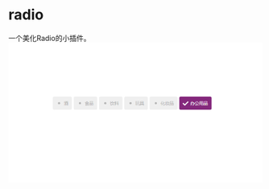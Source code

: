 # radio

一个美化Radio的小插件。<br>
![image](https://github.com/shuisanqian/myExample/blob/master/radio/img/Radio.png)
